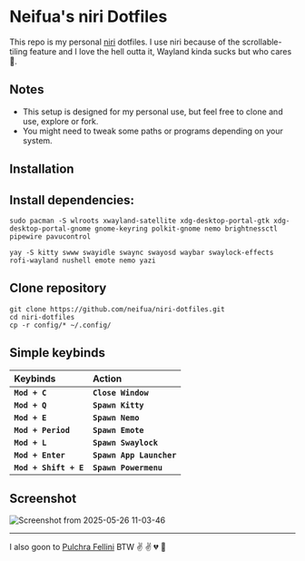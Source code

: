 # Neifua's niri Dotfiles

This repo is my personal [niri](https://github.com/YaLTeR/niri) dotfiles. I use niri because of the scrollable-tiling feature and I love the hell outta it, Wayland kinda sucks but who cares 🤷.

## Notes

- This setup is designed for my personal use, but feel free to clone and use, explore or fork.
- You might need to tweak some paths or programs depending on your system.

## Installation
<h2> Install dependencies: </h2>

```
sudo pacman -S wlroots xwayland-satellite xdg-desktop-portal-gtk xdg-desktop-portal-gnome gnome-keyring polkit-gnome nemo brightnessctl pipewire pavucontrol
```
```
yay -S kitty swww swayidle swaync swayosd waybar swaylock-effects rofi-wayland nushell emote nemo yazi
```

<h2> Clone repository </h2>

```
git clone https://github.com/neifua/niri-dotfiles.git
cd niri-dotfiles
cp -r config/* ~/.config/
```

## Simple keybinds
|**Keybinds**|**Action**|
|:-|:-|
|**`Mod + C`**|**`Close Window`**|
|**`Mod + Q`**|**`Spawn Kitty`**|
|**`Mod + E`**|**`Spawn Nemo`**|
|**`Mod + Period`**|**`Spawn Emote`**|
|**`Mod + L`**|**`Spawn Swaylock`**|
|**`Mod + Enter`**|**`Spawn App Launcher`**|
|**`Mod + Shift + E`**|**`Spawn Powermenu`**|

## Screenshot
![Screenshot from 2025-05-26 11-03-46](https://github.com/user-attachments/assets/625b76dc-552c-41ef-9b07-3095eb95c62b)

---

I also goon to [Pulchra Fellini](https://zenless-zone-zero.fandom.com/wiki/Pulchra_Fellini) BTW ✌️ ✌️ 💔 🥀
